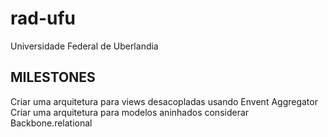 rad-ufu
=======

Universidade Federal de Uberlandia

MILESTONES
----------

Criar uma arquitetura para views desacopladas usando Envent Aggregator
Criar uma arquitetura para modelos aninhados considerar Backbone.relational